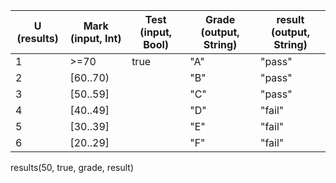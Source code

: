 | U (results) | Mark (input, Int) | Test (input, Bool) | Grade (output, String) | result (output, String) |
| ----------- | ----------------- | --- | ---------------------- | ----------------------- |
| 1           | >=70              | true | "A"                    | "pass"                  |
| 2           | [60..70)          | | "B"                    | "pass"                  |
| 3           | [50..59]          | | "C"                    | "pass"                  |
| 4           | [40..49]          | | "D"                    | "fail"                  |
| 5           | [30..39]          | | "E"                    | "fail"                  |
| 6           | [20..29]          | | "F"                    | "fail"                  |

results(50, true, grade, result)